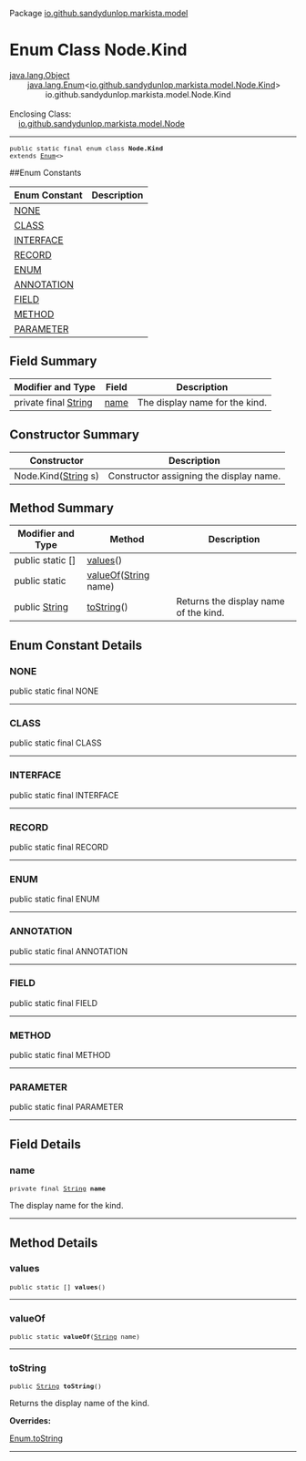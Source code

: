 Package [io.github.sandydunlop.markista.model](index.md)

# Enum Class Node.Kind
[java.lang.Object](https://docs.oracle.com/en/java/javase/24/docs/api/java.base/java/lang/Object.html)<br/>
        [java.lang.Enum](https://docs.oracle.com/en/java/javase/24/docs/api/java.base/java/lang/Enum.html)<[io.github.sandydunlop.markista.model.Node.Kind](Node.Kind.md)><br/>
                io.github.sandydunlop.markista.model.Node.Kind<br/>
<br/>
Enclosing Class:<br/>
    [io.github.sandydunlop.markista.model.Node](Node.md)


----

<span style="font-family: monospace; font-size: 80%;">public static final enum class __Node.Kind__<br/>extends [Enum](https://docs.oracle.com/en/java/javase/24/docs/api/java.base/java/lang/Enum.html)<[](Node.Kind.md)>
</span>


##Enum Constants

| Enum Constant             | Description |
|---------------------------|-------------|
| [NONE](#none)             |             |
| [CLASS](#class)           |             |
| [INTERFACE](#interface)   |             |
| [RECORD](#record)         |             |
| [ENUM](#enum)             |             |
| [ANNOTATION](#annotation) |             |
| [FIELD](#field)           |             |
| [METHOD](#method)         |             |
| [PARAMETER](#parameter)   |             |



## Field Summary

| Modifier and Type                                                                                          | Field         | Description                    |
|------------------------------------------------------------------------------------------------------------|---------------|--------------------------------|
| private final [String](https://docs.oracle.com/en/java/javase/24/docs/api/java.base/java/lang/String.html) | [name](#name) | The display name for the kind. |



## Constructor Summary

| Constructor                                                                                               | Description                             |
|-----------------------------------------------------------------------------------------------------------|-----------------------------------------|
| Node.Kind([String](https://docs.oracle.com/en/java/javase/24/docs/api/java.base/java/lang/String.html) s) | Constructor assigning the display name. |



## Method Summary

| Modifier and Type                                                                                   | Method                                                                                                                 | Description                           |
|-----------------------------------------------------------------------------------------------------|------------------------------------------------------------------------------------------------------------------------|---------------------------------------|
| public static [](Node.Kind.md)[]                                                                    | [values](#values)()                                                                                                    |                                       |
| public static [](Node.Kind.md)                                                                      | [valueOf](#valueof)([String](https://docs.oracle.com/en/java/javase/24/docs/api/java.base/java/lang/String.html) name) |                                       |
| public [String](https://docs.oracle.com/en/java/javase/24/docs/api/java.base/java/lang/String.html) | [toString](#tostring)()                                                                                                | Returns the display name of the kind. |



## Enum Constant Details

### NONE

public static final  NONE




---

### CLASS

public static final  CLASS




---

### INTERFACE

public static final  INTERFACE




---

### RECORD

public static final  RECORD




---

### ENUM

public static final  ENUM




---

### ANNOTATION

public static final  ANNOTATION




---

### FIELD

public static final  FIELD




---

### METHOD

public static final  METHOD




---

### PARAMETER

public static final  PARAMETER




---


## Field Details

### name

<span style="font-family: monospace; font-size: 80%;">private final [String](https://docs.oracle.com/en/java/javase/24/docs/api/java.base/java/lang/String.html) __name__</span>

The display name for the kind.


---


## Method Details

### values

<span style="font-family: monospace; font-size: 80%;">public static [](Node.Kind.md)[] __values__()</span>




---

### valueOf

<span style="font-family: monospace; font-size: 80%;">public static [](Node.Kind.md) __valueOf__([String](https://docs.oracle.com/en/java/javase/24/docs/api/java.base/java/lang/String.html) name)</span>




---

### toString

<span style="font-family: monospace; font-size: 80%;">public [String](https://docs.oracle.com/en/java/javase/24/docs/api/java.base/java/lang/String.html) __toString__()</span>

Returns the display name of the kind.

**Overrides:**

[Enum.toString](https://docs.oracle.com/en/java/javase/24/docs/api/java.base/java/lang/Enum.html#toString)


---

